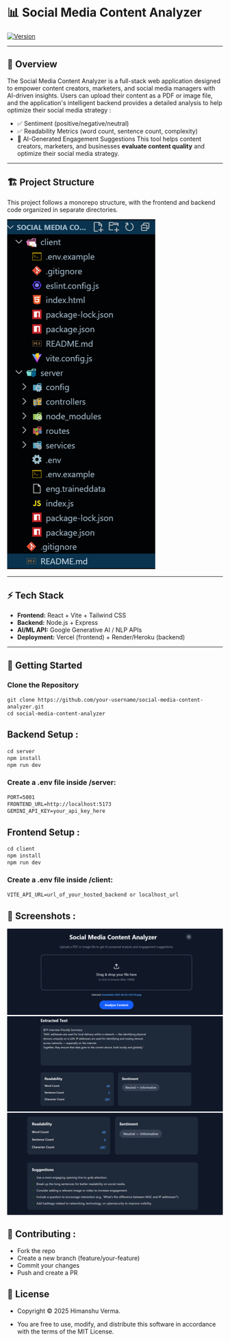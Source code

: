 # 📊 Social Media Content Analyzer

 [![Version](https://img.shields.io/badge/version-1.0.0-yellow)](package.json)  

---

## 📌 Overview

The Social Media Content Analyzer is a full-stack web application designed to empower content creators, marketers, and social media managers with AI-driven insights. Users can upload their content as a PDF or image file, and the application's intelligent backend provides a detailed analysis to help optimize their social media strategy :

- ✅ Sentiment (positive/negative/neutral)
- ✅ Readability Metrics (word count, sentence count, complexity)
- 🚀 AI-Generated Engagement Suggestions
This tool helps content creators, marketers, and businesses **evaluate content quality** and optimize their social media strategy.

---

## 🏗️ Project Structure

This project follows a monorepo structure, with the frontend and backend code organized in separate directories.

![Project Structure 1](client/src/assets/images/Screenshot%202025-09-11%20083301.png)

---

## ⚡ Tech Stack

- **Frontend:** React + Vite + Tailwind CSS
- **Backend:** Node.js + Express
- **AI/ML API:** Google Generative AI / NLP APIs
- **Deployment:** Vercel (frontend) + Render/Heroku (backend)

---

## 🚀 Getting Started

### Clone the Repository

```
git clone https://github.com/your-username/social-media-content-analyzer.git
cd social-media-content-analyzer

```

## Backend Setup :

```
cd server
npm install
npm run dev

```

### Create a .env file inside /server:

```
PORT=5001
FRONTEND_URL=http://localhost:5173
GEMINI_API_KEY=your_api_key_here

```

## Frontend Setup :

```
cd client
npm install
npm run dev

```
### Create a .env file inside /client:

```
VITE_API_URL=url_of_your_hosted_backend or localhost_url

```

## 📸 Screenshots :

![](client/src/assets/images/Screenshot%202025-09-11%20084645.png)
![](client/src/assets/images/Screenshot%202025-09-11%20084656.png)
![](client/src/assets/images/Screenshot%202025-09-11%20084705.png)

## 🤝 Contributing :

- Fork the repo
- Create a new branch (feature/your-feature)
- Commit your changes
- Push and create a PR

## 📜 License

- Copyright © 2025 Himanshu Verma. 


- You are free to use, modify, and distribute this software in accordance with the terms of the MIT License.


